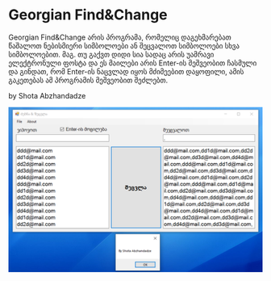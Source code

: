 # Georgian Find&Change
Georgian Find&Change არის პროგრამა, რომელიც დაგეხმარებათ წაშალოთ ნებისმიერი სიმბოლოები ან შეცვალოთ სიმბოლოები სხვა სიმბოლოებით. მაგ. თუ გაქვთ დიდი სია სადაც არის უამრავი ელექტრონული ფოსტა და ეს მაილები არის Enter-ის მეშვეობით ჩასმული და გინდათ, რომ Enter-ის ნაცვლად იყოს მძიმეებით დაყოფილი, ამის გაკეთებას ამ პროგრამის მეშვეობით შეძლებთ.

by Shota Abzhandadze

![](2020-04-14_234444.png)
